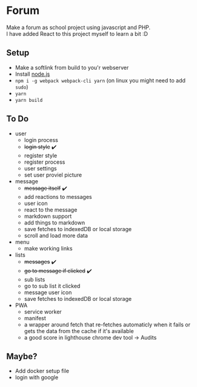 # Forum
Make a forum as school project using javascript and PHP.  
I have added React to this project myself to learn a bit :D

## Setup
- Make a softlink from build to you'r webserver
- Install [node.js](https://nodejs.org/en/)
- `npm i -g webpack webpack-cli yarn` (on linux you might need to add `sudo`)
- `yarn`
- `yarn build`

## To Do
- user
  - login process
  - ~~login style~~ :heavy_check_mark:
  - register style
  - register process
  - user settings
  - set user proviel picture
- message
  - ~~message itself~~ :heavy_check_mark:
  - add reactions to messages
  - user icon 
  - react to the message
  - markdown support
  - add things to markdown
  - save fetches to indexedDB or local storage
  - scroll and load more data
- menu
  - make working links
- lists
  - ~~messages~~ :heavy_check_mark:
  - ~~go to message if clicked~~ :heavy_check_mark:
  - sub lists
  - go to sub list it clicked
  - message user icon
  - save fetches to indexedDB or local storage
- PWA
  - service worker
  - manifest
  - a wrapper around fetch that re-fetches automaticly when it fails or gets the data from the cache if it's available
  - a good score in lighthouse chrome dev tool -> Audits

## Maybe?
- Add docker setup file
- login with google
